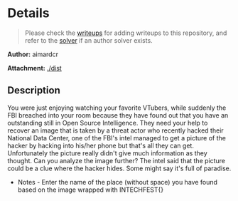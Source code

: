 # Details

> Please check the [writeups](./writeups/) for adding writeups to this repository, and refer to the [solver](./solver/) if an author solver exists.

**Author:** aimardcr

**Attachment:** [./dist](./dist)


## Description
You were just enjoying watching your favorite VTubers, while suddenly the FBI breached into your room because they have found out that you have an outstanding still in Open Source Intelligence.
They need your help to recover an image that is taken by a threat actor who recently hacked their National Data Center, one of the FBI's intel managed to get a picture of the hacker by hacking into his/her phone but that's all they can get.
Unfortunately the picture really didn't give much information as they thought. Can you analyze the image further? The intel said that the picture could be a clue where the hacker hides. Some might say it's full of paradise.

- Notes -
Enter the name of the place (without space) you have found based on the image wrapped with INTECHFEST{}
